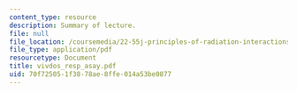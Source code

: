 ```yaml
---
content_type: resource
description: Summary of lecture.
file: null
file_location: /coursemedia/22-55j-principles-of-radiation-interactions-fall-2004/70f725051f3878ae8ffe014a53be0877_vivdos_resp_asay.pdf
file_type: application/pdf
resourcetype: Document
title: vivdos_resp_asay.pdf
uid: 70f72505-1f38-78ae-8ffe-014a53be0877
---
```

